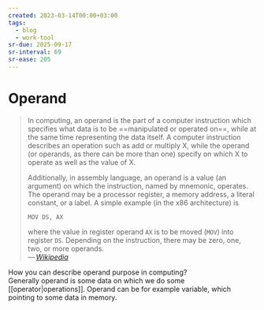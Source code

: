 ```yaml
---
created: 2023-03-14T00:00+03:00
tags:
  - blog
  - work-tool
sr-due: 2025-09-17
sr-interval: 69
sr-ease: 205
---
```


# Operand

> In computing, an operand is the part of a computer instruction which specifies what data is to be ==manipulated or operated on==, while at the same time representing the data itself. A computer instruction describes an operation such as add or multiply X, while the operand (or operands, as there can be more than one) specify on which X to operate as well as the value of X.
>
> Additionally, in assembly language, an operand is a value (an argument) on which the instruction, named by mnemonic, operates. The operand may be a processor register, a memory address, a literal constant, or a label. A simple example (in the x86 architecture) is
>
> `MOV DS, AX`
>
> where the value in register operand `AX` is to be moved (`MOV`) into register `DS`. Depending on the instruction, there may be zero, one, two, or more operands.\
> — <cite>[Wikipedia](https://en.wikipedia.org/wiki/Operand#Computer_science)</cite>

How you can describe operand purpose in computing?
<br class="f">
Generally operand is some data on which we do some [[operator|operations]]. Operand can be for example variable, which pointing to some data in memory.
